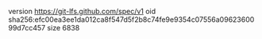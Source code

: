 version https://git-lfs.github.com/spec/v1
oid sha256:efc00ea3ee1da012ca8f547d5f2b8c74fe9e9354c07556a0962360099d7cc457
size 6838
